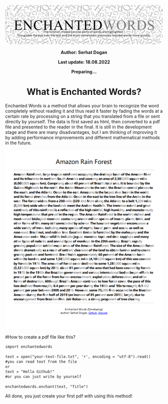 <p align="center">
  <img src="https://github.com/serhatdog/enchanted-words/blob/main/enchantedwords_logo.png?raw=true" alt="Enchanted Words">
</p>

<p align="center"><b>Author: Serhat Dogan</b><p>
<p align="center"><b>Last update: 18.08.2022</b><p>
<p align="center"><b>Preparing...</b><p>
  
<h1 align="center">What is Enchanted Words?</h1>

Enchanted Words is a method that allows your brain to recognize the word completely without reading it and thus read it faster by fading the words at a certain rate by processing on a string that you translated from a file or sent directly by yourself. The data is first saved as html, then converted to a pdf file and presented to the reader in the final. It is still in the development stage and there are many disadvantages, but I am thinking of improving it by adding performance improvements and different mathematical methods in the future.

<p align="center">
  <img src="https://github.com/serhatdog/enchanted-words/blob/main/example_output.png?raw=true" alt="Enchanted Words">
</p>

#How to create a pdf file like this?

    import enchantedwords
    
    text = open("your-text-file.txt", 'r', encoding = "utf-8").read()   #you can read text from the file
    or
    text = "Hello Github!"                                              #or you can just write by yourself
    
    enchantedwords.enchant(text, "Title")
    
All done, you just create your first pdf with using this method!
